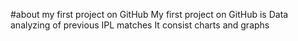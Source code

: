 #about my first project on GitHub
My first project on GitHub is Data analyzing of previous IPL matches
It consist charts and graphs
